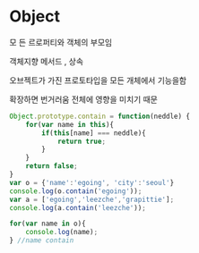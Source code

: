 # Object

모 든 르로퍼티와 객체의 부모임

객체지향 메서드 , 상속 

오브젝트가 가진  프로토타입을 모든 개체에서 기능을함 

 확장하면 번거러움 전체에 영향을 미치기 때문 

```javascript
Object.prototype.contain = function(neddle) {
    for(var name in this){
        if(this[name] === neddle){
            return true;
        }
    }
    return false;
}
var o = {'name':'egoing', 'city':'seoul'}
console.log(o.contain('egoing'));
var a = ['egoing','leezche','grapittie'];
console.log(a.contain('leezche'));

for(var name in o){
    console.log(name);  
} //name contain
```



